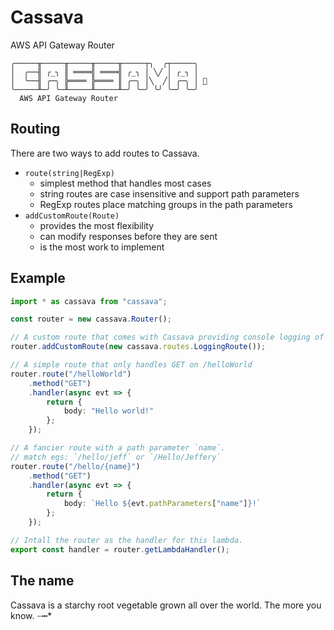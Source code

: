 # Cassava
AWS API Gateway Router

```
╭─────╥─────╥─────╥─────╥─────┬╮  ╭┬─────╮
│  ╭──╢ ╭_╮ ║ ════╣ ════╣ ╭_╮ │ ╲╱ │ ╭_╮ │
│  ╰──╢ ╭─╮ ╠════ ╠════ ║ ╭─╮ │╲  ╱│ ╭─╮ │ 🌱
╰─────╨─╯ ╰─╨─────╨─────╨─╯ ╰─╯ ╰╯ ╰─╯ ╰─╯
  AWS API Gateway Router
```

## Routing

There are two ways to add routes to Cassava.
- `route(string|RegExp)`
  - simplest method that handles most cases
  - string routes are case insensitive and support path parameters
  - RegExp routes place matching groups in the path parameters
- `addCustomRoute(Route)`
  - provides the most flexibility
  - can modify responses before they are sent
  - is the most work to implement

## Example

```typescript
import * as cassava from "cassava";

const router = new cassava.Router();

// A custom route that comes with Cassava providing console logging of requests.
router.addCustomRoute(new cassava.routes.LoggingRoute());

// A simple route that only handles GET on /helloWorld
router.route("/helloWorld")
    .method("GET")
    .handler(async evt => {
        return {
            body: "Hello world!"
        };
    });

// A fancier route with a path parameter `name`.
// match egs: `/hello/jeff` or `/Hello/Jeffery`
router.route("/hello/{name}")
    .method("GET")
    .handler(async evt => {
        return {
            body: `Hello ${evt.pathParameters["name"]}!`
        };
    });

// Intall the router as the handler for this lambda.
export const handler = router.getLambdaHandler();
```

## The name

Cassava is a starchy root vegetable grown all over the world.  The more you know.  ┈┅*
